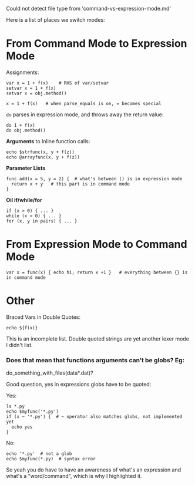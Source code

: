 Could not detect file type from 'command-vs-expression-mode.md'

Here is a list of places we switch modes:

# From Command Mode to Expression Mode

Assignments:

```
var x = 1 + f(x)    # RHS of var/setvar
setvar x = 1 + f(x)
setvar x = obj.method()   

x = 1 + f(x)   # when parse_equals is on, = becomes special
```

`do` parses in expression mode, and throws away the return value:

```
do 1 + f(x)
do obj.method()
```

**Arguments** to Inline function calls:

```
echo $strfunc(x, y + f(z))
echo @arrayfunc(x, y + f(z))
```

**Parameter Lists**

```
func add(x = 5, y = 2) {  # what's between () is in expression mode
  return x + y   # this part is in command mode
}
```

**Oil if/while/for**

```
if (x > 0) { ... }
while (x > 0) { ... }
for (x, y in pairs) { ... }
```


# From Expression Mode to Command Mode

```
var x = func(x) { echo hi; return x +1 }   # everything between {} is in command mode
```


# Other

Braced Vars in Double Quotes:

```
echo ${f(x)}
```

This is an incomplete list.  Double quoted strings are yet another lexer mode I didn't list.


### Does that mean that functions arguments can’t be globs? Eg:

do_something_with_files(data*.dat)?


Good question, yes in expressions globs have to be quoted:

Yes:

```
ls *.py
echo $myfunc('*.py')
if (x ~ '*.py') {  # ~ operator also matches globs, not implemented yet
  echo yes
}

```

No:

```
echo '*.py'  # not a glob
echo $myfunc(*.py)  # syntax error
```

So yeah you do have to have an awareness of what's an expression and what's a "word/command", which is why I highlighted it.
